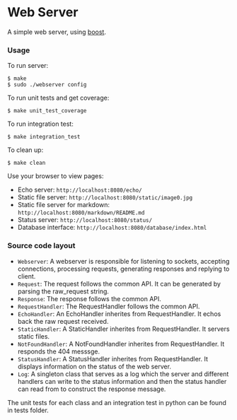 # Web Server 

A simple web server, using [boost](http://www.boost.org/doc/libs/1_62_0/doc/html/boost_asio.html). 

### Usage

To run server:
```
$ make
$ sudo ./webserver config
```

To run unit tests and get coverage:
```
$ make unit_test_coverage
```

To run integration test:
```
$ make integration_test
```

To clean up:
```
$ make clean
```

Use your browser to view pages: 
* Echo server: `http://localhost:8080/echo/`
* Static file server: `http://localhost:8080/static/image0.jpg`
* Static file server for markdown: `http://localhost:8080/markdown/README.md`
* Status server: `http://localhost:8080/status/`
* Database interface: `http://localhost:8080/database/index.html`

### Source code layout
* `Webserver`: A webserver is responsible for listening to sockets, accepting connections, processing requests, generating responses and replying to client. 
* `Request`: The request follows the common API. It can be generated by parsing the raw_request string. 
* `Response`: The response follows the common API. 
* `RequestHandler`: The RequestHandler follows the common API. 
* `EchoHandler`: An EchoHandler inherites from RequestHandler. It echos back the raw request received. 
* `StaticHandler`: A StaticHandler inherites from RequestHandler. It servers static files. 
* `NotFoundHandler`: A NotFoundHandler inherites from RequestHandler. It responds the 404 messsge.
* `StatusHandler`: A StatusHandler inherites from RequestHandler. It displays information on the status of the web server.
* `Log`: A singleton class that serves as a log which the server and different handlers can write to the status information and then the status handler can read from to construct the response message.

The unit tests for each class and an integration test in python can be found in tests folder. 
